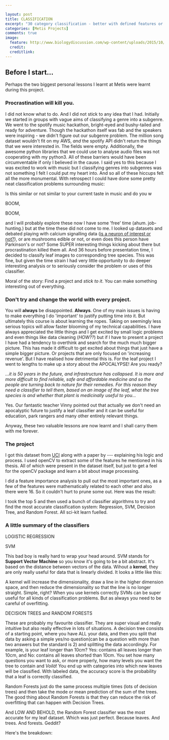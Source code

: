 ```yaml
---

layout: post
title: CLASSIFICATION
excerpt: "30 category classification - better with defined features or brute force?"
categories: [Metis Projects]
comments: true
image: 
  feature: http://www.biologydiscussion.com/wp-content/uploads/2015/10/clip_image004_thumb223.jpg 
  credit: 
  creditlink: 
---
```



## Before I start...

Perhaps the two biggest personal lessons I learnt at Metis were learnt during this project. 

### Procrastination will kill you. 
I did not know what to do. And I did not stick to any idea that I had. Initially we started in groups with vague aims of classifying a genre into a subgenre. We went to the spotify music hackathon, bright-eyed and bushy-tailed and ready for adventure. Though the hackathon itself was fab and the speakers were inspiring - we didn't figure out our subgenre problem. The million song dataset wouldn't fit on my AWS, _and_ the spotify API didn't return the things that we were interested in. The fields were empty. Additionally, the awesome python libraries that we could use to analyse audio files was not cooperating with my python3. All of these barriers would have been circumventable if only I believed in the cause. I said yes to this because I was excited to work with music but I classifying genres into subgenres was not something I felt I could put my heart into. And so all of these hiccups felt all the more monumental. With retrospect I could have done some pretty neat classification problems surrounding music:

Is this similar or not similar to your current taste in music and do you w

BOOM,

BOOM,

and I will probably explore these now I have some 'free' time (ahum. job-hunting.) but at the time these did not come to me. I looked up datasets and debated playing with calcium signalling data ([is a neuron of interest or not?](http://neurofinder.codeneuro.org/)), or are mushrooms edible or not, or even does this person have Parkinson's or not? Some SUPER interesting things kicking about there but procrastination killed them all. And 36 hours before presentation time, I decided to classify leaf images to corresponding tree species. This was fine, but given the time strain I had very little opportunity to do deeper interesting analysis or to seriously consider the problem or uses of this classifier.

Moral of the story: Find a project and _stick to it_. You can make something interesting out of everything. 

### Don't try and change the world with every project. 

You will __always__ be disappointed. __Always__. One of my main issues is having to make everything I do 'important' to justify putting time into it. But ultimately this course is about learning the ropes. Taking on seemingly less serious topics will allow faster blooming of my technical capabilities.
I have always appreciated the little things and I get excited by small logic problems and even things like data cleaning (_HOW??_) but if I have to present a project I have had a tendency to overthink and search for the much much bigger picture. This has made it difficult to get excited about things that just have a simple bigger picture. Or projects that are only focused on 'increasing revenue'. But I have realised how detrimental this is. For the leaf project I went to lengths to make up a story about the APOCALYPSE! Are you ready?

_...it is 50 years in the future, and infrastructure has collapsed. It is more and more difficult to find reliable, safe and affordable medicine and so the people are turning back to nature for their remedies. For this reason they need a classifier to tell them, based on an image of the leaf, what the tree species is and whether that plant is medicinally useful to you..._

Yes. Our fantastic teacher Vinny pointed out that actually we don't need an apocalyptic future to justify a leaf classifier and it can be useful for education, park rangers and many other entirely relevant things.

Anyway, these two valuable lessons are now learnt and I shall carry them with me forever.

### The project

I got this dataset from [UCI]() along with a paper by --- explaining his logic and process. I used openCV to extract some of the features he mentioned in his thesis. All of which were present in the dataset itself, but just to get a feel for the openCV package and learn a bit about image processing.

I did a feature importance analysis to pull out the most important ones, as a few of the features were mathematically related to each other and also there were 16. So it couldn't hurt to prune some out. Here was the result:

I took the top 5 and then used a bunch of classifier algorithms to try and find the most accurate classification system: Regression, SVM, Decision Tree, and Random Forest. All sci-kit learn fuelled. 

### A little summary of the classifiers

LOGISTIC REGRESSION


SVM

This bad boy is really hard to wrap your head around. SVM stands for __Support Vector Machine__ so you know it's going to be a bit abstract. It's based on the distance between vectors of the data. Wihout a __kernel__, they are only really useful for data that is linearly divided. It looks a little like this:

A kernel will increase the dimensionality, draw a line in the higher dimension space, and then reduce the dimensionality so that the line is no longer straight. Simple, right? When you use kernels correctly SVMs can be super useful for all kinds of classification problems. But as always you need to be careful of overfitting. 

DECISION TREES and RANDOM FORESTS

These are probably my favourite classifier. They are super visual and really intuitive but also really effective in lots of situations. A decision tree consists of a starting point, where you have ALL your data, and then you split that data by asking a simple yes/no question(can be a question with more than two answers but the standard is 2) and splitting the data accordingly. For example, is your leaf longer than 10cm? Yes: contains all leaves longer than 10cm, and No: contains all leaves shorted than 10cm. You set how many questions you want to ask, or more properly, how many levels you want the tree to contain and _Voilá_! You end up with categories into which new leaves will be classified. With labeled data, the accuracy score is the probability that a leaf is correctly classified.

Random Forests just do the same process multiple times (lots of decision trees) and then take the mode or mean prediction of the sum of the trees. The good thing about Random Forests is that they can reduce the risk of overfitting that can happen with Decision Trees. 

And LOW AND BEHOLD, the Random Forest classifier was the most accurate for my leaf dataset. Which was just perfect. Because leaves. And trees. And forests. Geddit?

Here's the breakdown:







